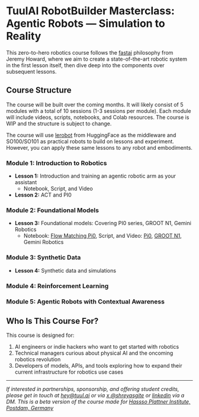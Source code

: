 # TuulAI RobotBuilder Masterclass: Agentic Robots — Simulation to Reality

This zero-to-hero robotics course follows the [fastai](https://www.fast.ai/) philosophy from Jeremy Howard, where we aim to create a state-of-the-art robotic system in the first lesson itself, then dive deep into the components over subsequent lessons.

## Course Structure

The course will be built over the coming months. It will likely consist of 5 modules with a total of 10 sessions (1-3 sessions per module). Each module will include videos, scripts, notebooks, and Colab resources.
The course is WIP and the structure is subject to change.

The course will use [lerobot](https://github.com/huggingface/lerobot/tree/main) from HuggingFace as the middleware and SO100/SO101 as practical robots to build on lessons and experiment. However, you can apply these same lessons to any robot and embodiments.

### Module 1: Introduction to Robotics
- **Lesson 1:** Introduction and training an agentic robotic arm as your assistant
  - Notebook, Script, and Video
- **Lesson 2:** ACT and PI0

### Module 2: Foundational Models
- **Lesson 3:** Foundational models: Covering PI0 series, GROOT N1, Gemini Robotics
  - Notebook: [Flow Matching Pi0](https://github.com/tuul-ai/robotbuilder/blob/main/notebooks/pi0_flow_matching.ipynb), Script, and Video: [Pi0](https://www.youtube.com/watch?v=7UHMTNA4aMY), [GROOT N1](https://www.youtube.com/watch?v=mKVf7avhJxU), Gemini Robotics

### Module 3: Synthetic Data
- **Lesson 4:** Synthetic data and simulations

### Module 4: Reinforcement Learning

### Module 5: Agentic Robots with Contextual Awareness

## Who Is This Course For?

This course is designed for:
1. AI engineers or indie hackers who want to get started with robotics
2. Technical managers curious about physical AI and the oncoming robotics revolution
3. Developers of models, APIs, and tools exploring how to expand their current infrastructure for robotics use cases

---

*If interested in partnerships, sponsorship, and offering student credits, please get in touch at hey@tuul.ai or via [x @shreyasgite](https://x.com/shreyasgite) or [linkedin](https://www.linkedin.com/in/shreyasgite/) via a DM.*
*This is a beta version of the course made for [Hassso Plattner Institute, Postdam, Germany](https://hpi.de)*